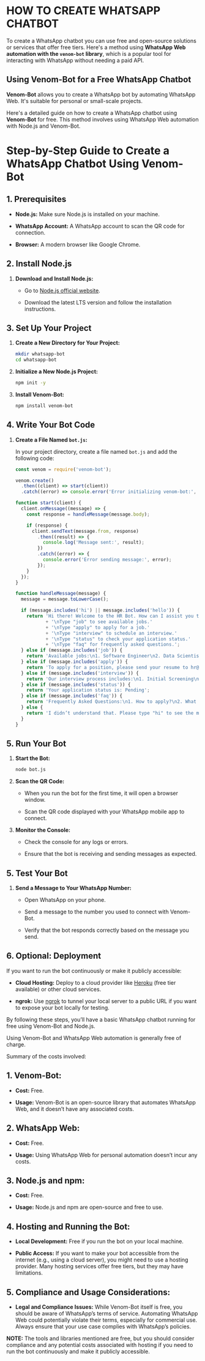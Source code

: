 # HOW TO CREATE WHATSAPP CHATBOT

To create a WhatsApp chatbot you can use free and open-source solutions or services that offer free tiers. Here's a method using **WhatsApp Web automation with the `venom-bot` library**, which is a popular tool for interacting with WhatsApp without needing a paid API.


## **Using Venom-Bot for a Free WhatsApp Chatbot**

**Venom-Bot** allows you to create a WhatsApp bot by automating WhatsApp Web. It's suitable for personal or small-scale projects.


Here's a detailed guide on how to create a WhatsApp chatbot using **Venom-Bot** for free. This method involves using WhatsApp Web automation with Node.js and Venom-Bot. 

# **Step-by-Step Guide to Create a WhatsApp Chatbot Using Venom-Bot**

## **1. Prerequisites**

- **Node.js:** Make sure Node.js is installed on your machine.
  
- **WhatsApp Account:** A WhatsApp account to scan the QR code for connection.
  
- **Browser:** A modern browser like Google Chrome.


## **2. Install Node.js**

1. **Download and Install Node.js:**
   - Go to [Node.js official website](https://nodejs.org/).
     
   - Download the latest LTS version and follow the installation instructions.


## **3. Set Up Your Project**


1. **Create a New Directory for Your Project:**
   ```bash
   mkdir whatsapp-bot
   cd whatsapp-bot
   ```


2. **Initialize a New Node.js Project:**
   ```bash
   npm init -y
   ```


3. **Install Venom-Bot:**
   ```bash
   npm install venom-bot
   ```


## **4. Write Your Bot Code**

1. **Create a File Named `bot.js`:**

   In your project directory, create a file named `bot.js` and add the following code:

   ```javascript
   const venom = require('venom-bot');

   venom.create()
     .then((client) => start(client))
     .catch((error) => console.error('Error initializing venom-bot:', error));

   function start(client) {
     client.onMessage((message) => {
       const response = handleMessage(message.body);

       if (response) {
         client.sendText(message.from, response)
           .then((result) => {
             console.log('Message sent:', result);
           })
           .catch((error) => {
             console.error('Error sending message:', error);
           });
       }
     });
   }

   function handleMessage(message) {
     message = message.toLowerCase();

     if (message.includes('hi') || message.includes('hello')) {
       return 'Hi there! Welcome to the HR Bot. How can I assist you today?'
              + '\nType "job" to see available jobs.'
              + '\nType "apply" to apply for a job.'
              + '\nType "interview" to schedule an interview.'
              + '\nType "status" to check your application status.'
              + '\nType "faq" for frequently asked questions.';
     } else if (message.includes('job')) {
       return 'Available jobs:\n1. Software Engineer\n2. Data Scientist\n3. HR Manager';
     } else if (message.includes('apply')) {
       return 'To apply for a position, please send your resume to hr@example.com.';
     } else if (message.includes('interview')) {
       return 'Our interview process includes:\n1. Initial Screening\n2. Technical Interview\n3. HR Interview';
     } else if (message.includes('status')) {
       return 'Your application status is: Pending';
     } else if (message.includes('faq')) {
       return 'Frequently Asked Questions:\n1. How to apply?\n2. What are the interview steps?\n3. What are the job requirements?';
     } else {
       return 'I didn’t understand that. Please type "hi" to see the menu.';
     }
   }
   ```


## **5. Run Your Bot**

1. **Start the Bot:**
   ```bash
   node bot.js
   ```


2. **Scan the QR Code:**
   
   - When you run the bot for the first time, it will open a browser window.
     
   - Scan the QR code displayed with your WhatsApp mobile app to connect.


3. **Monitor the Console:**
   
   - Check the console for any logs or errors.
     
   - Ensure that the bot is receiving and sending messages as expected.


## **5. Test Your Bot**

1. **Send a Message to Your WhatsApp Number:**
   
   - Open WhatsApp on your phone.
     
   - Send a message to the number you used to connect with Venom-Bot.
     
   - Verify that the bot responds correctly based on the message you send.


## **6. Optional: Deployment**

If you want to run the bot continuously or make it publicly accessible:

- **Cloud Hosting:** Deploy to a cloud provider like [Heroku](https://www.heroku.com/) (free tier available) or other cloud services.

- **ngrok:** Use [ngrok](https://ngrok.com/) to tunnel your local server to a public URL if you want to expose your bot locally for testing.

By following these steps, you’ll have a basic WhatsApp chatbot running for free using Venom-Bot and Node.js.
<br>

Using Venom-Bot and WhatsApp Web automation is generally free of charge.

Summary of the costs involved:

## **1. Venom-Bot:**

- **Cost:** Free.
  
- **Usage:** Venom-Bot is an open-source library that automates WhatsApp Web, and it doesn’t have any associated costs.


## **2. WhatsApp Web:**

- **Cost:** Free.
  
- **Usage:** Using WhatsApp Web for personal automation doesn’t incur any costs.


## **3. Node.js and npm:**

- **Cost:** Free.
  
- **Usage:** Node.js and npm are open-source and free to use.


## **4. Hosting and Running the Bot:**

- **Local Development:** Free if you run the bot on your local machine.
  
- **Public Access:** If you want to make your bot accessible from the internet (e.g., using a cloud server), you might need to use a hosting provider. Many hosting services offer free tiers, but they may have limitations.


## **5. Compliance and Usage Considerations:**

- **Legal and Compliance Issues:** While Venom-Bot itself is free, you should be aware of WhatsApp’s terms of service. Automating WhatsApp Web could potentially violate their terms, especially for commercial use. Always ensure that your use case complies with WhatsApp’s policies.


**NOTE:** The tools and libraries mentioned are free, but you should consider compliance and any potential costs associated with hosting if you need to run the bot continuously and make it publicly accessible.
